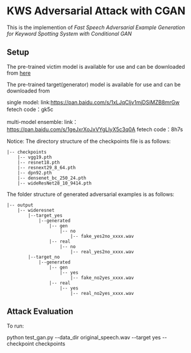 KWS Adversarial Attack with CGAN
================================

This is the implemention of *Fast Speech Adversarial Example Generation for Keyword Spotting System with Conditional GAN* 

Setup
--------------------------
   The pre-trained victim model is available for use and can be downloaded from [here](https://drive.google.com/drive/folders/1b_CpcS6Yf3dpcDYKqIt1WSSr2y3B-gI9?usp=sharing)
    
   The pre-trained target(generator) model is available for use and can be downloaded from
   
   single model: link:https://pan.baidu.com/s/1xLJqCljv1mjDSiMZB8mrGw  fetech code：gk5c 
   
   multi-model ensemble: link：https://pan.baidu.com/s/1geJxrXoJxVYgLIyX5c3q0A  fetech code：8h7s 
   
   Notice: The directory structure of the checkpoints file is as follows: 

    |-- checkpoints
        |-- vgg19.pth	
        |-- resnet18.pth
        |-- resnext29_8_64.pth
        |-- dpn92.pth
        |-- densenet_bc_250_24.pth
        |-- wideResNet28_10_9414.pth

The folder structure of generated adversarial examples is as follows:

```
|-- output
    |-- wideresnet
    	|--target_yes
    		|--generated
    			|-- gen
	    			|-- no
    					|-- fake_yes2no_xxxx.wav
    			|-- real
    				|-- no
    					|-- real_yes2no_xxxx.wav
    	|--target_no
    		|--generated
    			|-- gen
    				|-- yes
    					|-- fake_no2yes_xxxx.wav
    			|-- real
				    |-- yes
    					|-- real_no2yes_xxxx.wav
```



Attack Evaluation
--------------------------

To run:

  python test_gan.py --data_dir original_speech.wav  --target yes --checkpoint checkpoints
